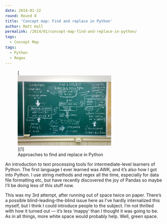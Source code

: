 ```yaml
---
date: 2014-01-22
round: Round 8
title: 'Concept map: Find and replace in Python'
author: Matt Hall
permalink: /2014/01/concept-map-find-and-replace-in-python/
tags:
  - Concept Map
tags:
  - Python
  - Regex
---
```

<figure id="attachment_5606" style="width: 300px;" class="wp-caption alignnone">[<img class="size-medium wp-image-5606" alt="find and replace" src="/uploads/2014/01/Find_and_replace_in_Python-300x225.jpg" width="300" height="225" />][1]<figcaption class="wp-caption-text">Approaches to find and replace in Python</figcaption></figure> 
An introduction to text processing tools for intermediate-level learners of Python. The first language I ever learned was AWK, and it&#8217;s also how I got into Python. I use string methods and regex all the time, especially for data file formatting etc, but have recently discovered the joy of Pandas so maybe I&#8217;ll be doing less of this stuff now.

This was my 3rd attempt, after running out of space twice on paper. There&#8217;s a possible blind-leading-the-blind issue here as I&#8217;ve hardly internalized this myself, but I think I could introduce people to the subject. I&#8217;m not thrilled with how it turned out — it&#8217;s less &#8216;mappy&#8217; than I thought it was going to be. As in all things, more white space would probably help. Well, green space.

 [1]: /uploads/2014/01/Find_and_replace_in_Python.jpg
